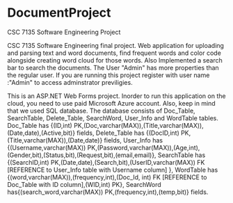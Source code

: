 # DocumentProject
CSC 7135 Software Engineering Project




CSC 7135 Software Engineering final project. Web application for uploading and parsing text and word documents, find frequent words and color code alongside creating word cloud for those words. Also Implemented a search bar to search the documents. The User "Admin" has more properties than the regular user. If you are running this project register with user name :"Admin" to access adminstrator previligies.

This is an ASP.NET Web Forms project. Inorder to run this application on the cloud, you need to use paid Microsoft Azure account. Also, keep in mind that we used SQL database. The database consists of Doc_Table, SearchTable, Delete_Table, SearchWord, User_Info and WordTable tables. Doc_Table has {(ID,int) PK,(Doc,varchar(MAX)),(Title,varchar(MAX)),(Date,date),(Active,bit)} fields, Delete_Table has {(DocID,int) PK,(Title,varchar(MAX)),(Date,date)} fields, User_Info has {(Username,varchar(MAX)) PK,(Password,varchar(MAX)),(Age,int),(Gender,bit),(Status,bit),(Request,bit),(email,email)}, SearchTable has {(SearchID,int) PK,(Date,date),(Search,bit),(UserID,varchar(MAX)) FK [REFERENCE to User_Info table with Username column] }, WordTable has {(word,varchar(MAX)),(frequency,int),(Doc_Id, int) FK [REFERENCE to Doc_Table with ID column],(WID,int) PK}, SearchWord has{(search_word,varchar(MAX)) PK,(frequency,int),(temp,bit)} fields.
